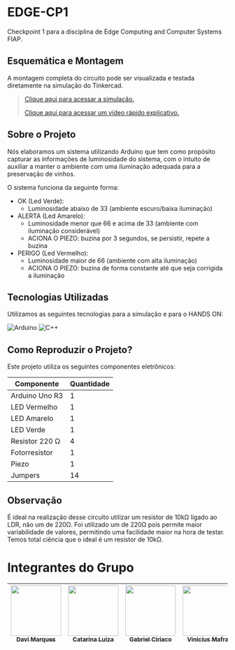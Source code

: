 # EDGE-CP1

Checkpoint 1 para a disciplina de Edge Computing and Computer Systems FIAP.

## Esquemática e Montagem

A montagem completa do circuito pode ser visualizada e testada diretamente na simulação do Tinkercad.  
> [Clique aqui para acessar a simulação.](https://www.tinkercad.com/things/j51QYpTMhE4-cp-1-edge?sharecode=ClycW8TVkj-h1uDvxYE7v8UwEznIFJERs4fF8bX5_ok)
> 
> [Clique aqui para acessar um vídeo rápido explicativo.](https://www.youtube.com/watch?v=CTHkOQF_GoQ)

## Sobre o Projeto

Nós elaboramos um sistema utilizando Arduino que tem como propósito capturar as informações de luminosidade do sistema, com o intuito de auxiliar a manter o ambiente com uma iluminação adequada para a preservação de vinhos. 

O sistema funciona da seguinte forma:

- OK (Led Verde):
  - Luminosidade abaixo de 33 (ambiente escuro/baixa iluminação)
- ALERTA (Led Amarelo):
  - Luminosidade menor que 66 e acima de 33 (ambiente com iluminação considerável)
  - ACIONA O PIEZO: buzina por 3 segundos, se persistir, repete a buzina
- PERIGO (Led Vermelho):
  - Luminosidade maior de 66 (ambiente com alta iluminação)
  - ACIONA O PIEZO: buzina de forma constante até que seja corrigida a iluminação

## Tecnologias Utilizadas

Utilizamos as seguintes tecnologias para a simulação e para o HANDS ON:

![Arduino](https://img.shields.io/badge/-Arduino-00979D?style=for-the-badge&logo=Arduino&logoColor=white)
![C++](https://img.shields.io/badge/c++-%2300599C.svg?style=for-the-badge&logo=c%2B%2B&logoColor=white)

## Como Reproduzir o Projeto?

Este projeto utiliza os seguintes componentes eletrônicos:

| Componente  | Quantidade |
| ------------- | ------------- |
| Arduino Uno R3  | 1  |
| LED Vermelho  | 1  |
| LED Amarelo  | 1  |
| LED Verde  | 1  |
| Resistor 220 Ω  | 4 |
| Fotorresistor  | 1  |
| Piezo  | 1  |
| Jumpers  | 14  |

## Observação
É ideal na realização desse circuito utilizar um resistor de 10kΩ ligado ao LDR, não um de 220Ω. Foi utilizado um de 220Ω pois permite maior variabilidade de valores, permitindo uma facilidade maior na hora de testar. Temos total ciência que o ideal é um resistor de 10kΩ.

# Integrantes do Grupo  

| [<img loading="lazy" src="https://github.com/DaviMunhoz1005.png" width=115><br><sub>Davi Marques</sub>](https://github.com/DaviMunhoz1005) |  [<img loading="lazy" src="https://github.com/catvergueiro.png" width=115><br><sub>Catarina Luiza</sub>](https://github.com/catvergueiro) |  [<img loading="lazy" src="https://github.com/Gabsgc01.png" width=115><br><sub>Gabriel Ciriaco</sub>](https://github.com/Gabsgc01) | [<img loading="lazy" src="https://github.com/Mafraaa.png" width=115><br><sub>Vinicius Mafra</sub>](https://github.com/Mafraaa) | [<img loading="lazy" src="https://github.com/MariFranca.png" width=115><br><sub>Mariana Franca</sub>](https://github.com/MariFranca) | 
| :---: | :---: | :---: | :---: | :---: |
